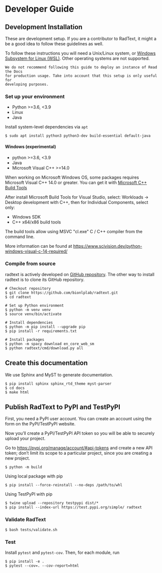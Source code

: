 # Developer Guide

## Development Installation

These are development setup. If you are a contributor to RadText, it might a be
a good idea to follow these guidelines as well.

To follow these instructions you will need a Unix/Linux system, or
[Windows Subsystem for Linux
(WSL)](https://docs.microsoft.com/en-us/windows/wsl/). Other operating systems
are not supported.

```{warning} 
We do not recommend following this guide to deploy an instance of Read the Docs
for production usage. Take into account that this setup is only useful for
developing purposes.
```

### Set up your environment

* Python >=3.6, <3.9
* Linux
* Java

Install system-level dependencies via `apt`

```shell
$ sudo apt install python3 python3-dev build-essential default-java
```

#### Windows (experimental)

* python >=3.6, <3.9
* Java
* Microsoft Visual C++ >=14.0

When working on Microsoft Windows OS, some packages requires Microsoft Visual
C++ 14.0 or greater. You can get it with [Microsoft C++ Build
Tools](https://visualstudio.microsoft.com/visual-cpp-build-tools)

After install Microsoft Build Tools for Visual Studio, select: Workloads →
Desktop development with C++, then for Individual Components, select only:

*  Windows SDK 
*  C++ x64/x86 build tools

The build tools allow using MSVC "cl.exe" C / C++ compiler from the command line.

More information can be found at <https://www.scivision.dev/python-windows-visual-c-14-required/>

### Compile from source

radtext is actively developed on [GitHub repository](https://github.com/bionlplab/radtext).
The other way to install radtext is to clone its GitHub repository.

```shell
# Checkout repository
$ git clone https://github.com/bionlplab/radtext.git
$ cd radtext

# Set up Python environment
$ python -m venv venv
$ source venv/bin/activate

# Install dependencies
$ python -m pip install --upgrade pip
$ pip install -r requirements.txt

# Install packages
$ python -m spacy download en_core_web_sm
$ python radtext/cmd/download.py all
```

## Create this documentation

We use Sphinx and MyST to generate documentation.

```shell
$ pip install sphinx sphinx_rtd_theme myst-parser
$ cd docs
$ make html
```

## Publish RadText to PyPI and TestPyPI

First, you need a PyPI user account. You can create an account using the
form on the PyPI/TestPyPI website.

Now you’ll create a PyPI/TestPyPI API token so you will be able to
securely upload your project.

Go to <https://pypi.org/manage/account/#api-tokens> and create a new API
token; don’t limit its scope to a particular project, since you are
creating a new project.

```shell
$ python -m build
```

Using local package with pip

```shell
$ pip install --force-reinstall --no-deps /path/to/whl
```

Using TestPyPI with pip

```shell
$ twine upload --repository testpypi dist/*
$ pip install --index-url https://test.pypi.org/simple/ radtext
```

### Validate RadText

```shell
$ bash tests/validate.sh
```

### Test

Install `pytest` and `pytest-cov`. Then, for each module, run

```shell
$ pip install -e .
$ pytest --cov=. --cov-report=html
```